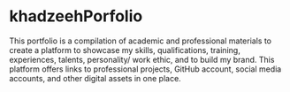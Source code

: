 # khadzeehPorfolio
This portfolio is a compilation of academic and professional materials to create a platform to showcase  my skills, qualifications, training, experiences, talents, personality/ work ethic, and to build my brand.   This platform offers links to professional projects, GitHub account, social media accounts, and other digital assets in one place.
